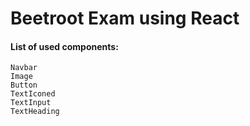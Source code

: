 # Beetroot Exam using React




#### List of used components:
```
Navbar
Image
Button
TextIconed
TextInput
TextHeading
```